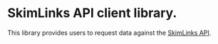 # SkimLinks API client library.

This library provides users to request data against the [SkimLinks API](http://developers.skimlinks.com).
